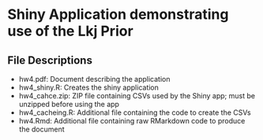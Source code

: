 # Shiny Application demonstrating use of the Lkj Prior
## File Descriptions
* hw4.pdf: Document describing the application
* hw4_shiny.R: Creates the shiny application
* hw4_cahce.zip: ZIP file containing CSVs used by the Shiny app; must be unzipped before using the app
* hw4_cacheing.R: Additional file containing the code to create the CSVs
* hw4.Rmd: Additional file containing raw RMarkdown code to produce the document
